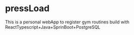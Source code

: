 # pressLoad
This is a personal webApp to register gym routines build with ReactTypescript+Java+SprinBoot+PostgreSQL
